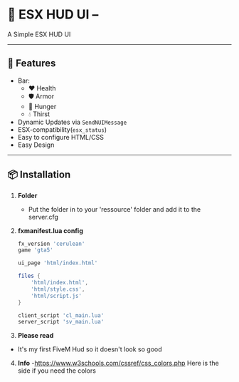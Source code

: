 # 🎯 ESX HUD UI – 

A Simple ESX HUD UI 

---

## 🚀 Features

- Bar:
  - ❤️ Health
  - 🛡️ Armor
  - 🍔 Hunger
  - 💧 Thirst
- Dynamic Updates via `SendNUIMessage`
- ESX-compatibility(`esx_status`)
- Easy to configure HTML/CSS
- Easy Design 

---

## 📦 Installation

1. **Folder**  
   - Put the folder in to your 'ressource' folder and add it to the server.cfg

2. **fxmanifest.lua config**

   ```lua
   fx_version 'cerulean'
   game 'gta5'

   ui_page 'html/index.html'

   files {
       'html/index.html',
       'html/style.css',
       'html/script.js'
   }

   client_script 'cl_main.lua'
   server_script 'sv_main.lua'

3. **Please read**
  - It's my first FiveM Hud so it doesn't look so good

4. **Info**
   -https://www.w3schools.com/cssref/css_colors.php Here is the side if you need the colors